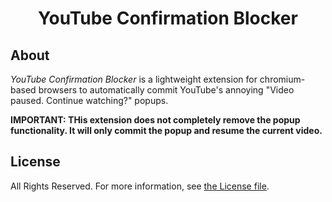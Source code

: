 <h1 align="center">YouTube Confirmation Blocker</h1>

## About

*YouTube Confirmation Blocker* is a lightweight extension for chromium-based browsers to automatically commit YouTube's annoying "Video paused. Continue watching?" popups. 

**IMPORTANT: THis extension does not completely remove the popup functionality. It will only commit the popup and resume the current video.**


## License

All Rights Reserved. For more information, see [the License file](license.md).
